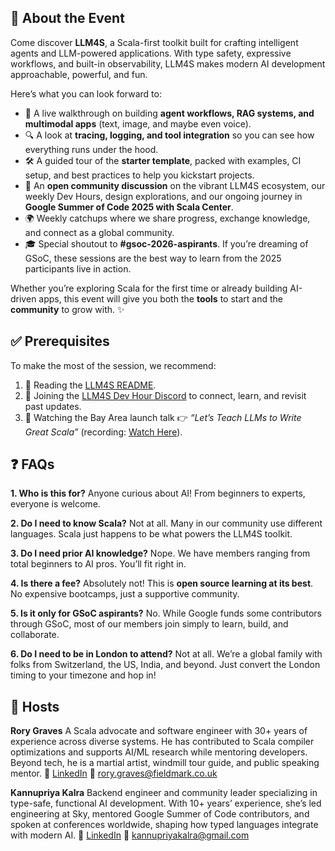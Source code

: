 
## 🌟 About the Event

Come discover **LLM4S**, a Scala-first toolkit built for crafting intelligent agents and LLM-powered applications. With type safety, expressive workflows, and built-in observability, LLM4S makes modern AI development approachable, powerful, and fun.

Here’s what you can look forward to:

- 🚀 A live walkthrough on building **agent workflows, RAG systems, and multimodal apps** (text, image, and maybe even voice).
- 🔍 A look at **tracing, logging, and tool integration** so you can see how everything runs under the hood.
- 🛠️ A guided tour of the **starter template**, packed with examples, CI setup, and best practices to help you kickstart projects.
- 💬 An **open community discussion** on the vibrant LLM4S ecosystem, our weekly Dev Hours, design explorations, and our ongoing journey in **Google Summer of Code 2025 with Scala Center**.
- 🌍 Weekly catchups where we share progress, exchange knowledge, and connect as a global community.
- 🎓 Special shoutout to **#gsoc-2026-aspirants**. If you’re dreaming of GSoC, these sessions are the best way to learn from the 2025 participants live in action.

Whether you’re exploring Scala for the first time or already building AI-driven apps, this event will give you both the **tools** to start and the **community** to grow with. ✨

## ✅ Prerequisites

To make the most of the session, we recommend:

1. 📖 Reading the [LLM4S README](https://github.com/llm4s/llm4s).
2. 💬 Joining the [LLM4S Dev Hour Discord](https://discord.gg/dWJSb2h6nq) to connect, learn, and revisit past updates.
3. 🎥 Watching the Bay Area launch talk 👉 *“Let’s Teach LLMs to Write Great Scala”* (recording: [Watch Here](https://lnkd.in/eVShG5Gd)).

## ❓ FAQs

**1. Who is this for?**
Anyone curious about AI! From beginners to experts, everyone is welcome.

**2. Do I need to know Scala?**
Not at all. Many in our community use different languages. Scala just happens to be what powers the LLM4S toolkit.

**3. Do I need prior AI knowledge?**
Nope. We have members ranging from total beginners to AI pros. You’ll fit right in.

**4. Is there a fee?**
Absolutely not! This is **open source learning at its best**. No expensive bootcamps, just a supportive community.

**5. Is it only for GSoC aspirants?**
No. While Google funds some contributors through GSoC, most of our members join simply to learn, build, and collaborate.

**6. Do I need to be in London to attend?**
Not at all. We’re a global family with folks from Switzerland, the US, India, and beyond. Just convert the London timing to your timezone and hop in!

## 👥 Hosts

**Rory Graves**
A Scala advocate and software engineer with 30+ years of experience across diverse systems. He has contributed to Scala compiler optimizations and supports AI/ML research while mentoring developers. Beyond tech, he is a martial artist, windmill tour guide, and public speaking mentor.
🔗 [LinkedIn](https://www.linkedin.com/in/roryjgraves/)
📧 rory.graves@fieldmark.co.uk

**Kannupriya Kalra**
Backend engineer and community leader specializing in type-safe, functional AI development. With 10+ years’ experience, she’s led engineering at Sky, mentored Google Summer of Code contributors, and spoken at conferences worldwide, shaping how typed languages integrate with modern AI.
🔗 [LinkedIn](https://www.linkedin.com/in/kannupriyakalra/)
📧 kannupriyakalra@gmail.com
